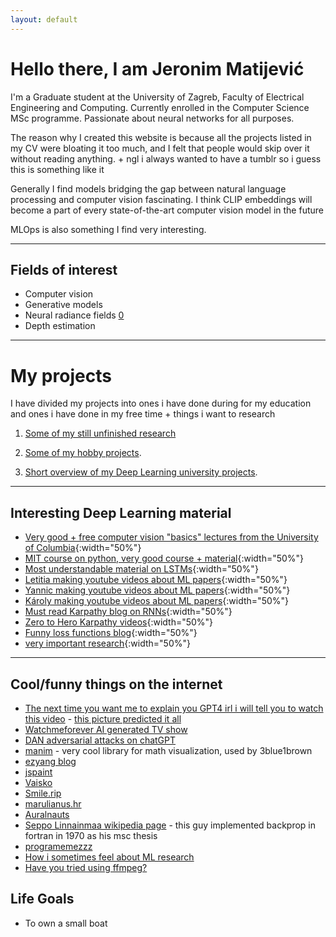 ```yaml
---
layout: default
---
```


# Hello there, I am Jeronim Matijević
I'm a Graduate student at the University of Zagreb, Faculty of Electrical Engineering and Computing. Currently enrolled in the Computer Science MSc programme. Passionate about neural networks for all purposes.

The reason why I created this website is because all the projects listed in my CV were bloating it too much, and I felt that people would skip over it without reading anything. + ngl i always wanted to have a tumblr so i guess this is something like it

Generally I find models bridging the gap between natural language processing and computer vision fascinating. I think CLIP embeddings will become a part of every state-of-the-art computer vision model in the future

MLOps is also something I find very interesting.

* * *


## Fields of interest

* Computer vision
* Generative models
* Neural radiance fields [0](https://docs.google.com/presentation/d/1oIZTKTSz7aFHnwCLi9jz3cN3LDLKccZiHjNuqeD-yYs/edit?usp=sharing)
* Depth estimation

* * *



# My projects
I have divided my projects into ones i have done during for my education and ones i have done in my free time + things i want to research

1. [Some of my still unfinished research](./research.html)

2. [Some of my hobby projects](./hobby_projects.html).

3. [Short overview of my Deep Learning university projects](./university_projects.html).



* * * 
## Interesting Deep Learning material 
- [Very good + free computer vision "basics" lectures from the University of Columbia](https://fpcv.cs.columbia.edu/){:width="50%"}
- [MIT course on python, very good course + material](https://ocw.mit.edu/courses/6-0001-introduction-to-computer-science-and-programming-in-python-fall-2016/){:width="50%"}
- [Most understandable material on LSTMs](https://colah.github.io/posts/2015-08-Understanding-LSTMs/){:width="50%"}
- [Letitia making youtube videos about ML papers](https://www.youtube.com/@AICoffeeBreak/videos){:width="50%"}
- [Yannic making youtube videos about ML papers](https://www.youtube.com/@YannicKilcher/videos){:width="50%"}
- [Károly making youtube videos about ML papers](https://www.youtube.com/@TwoMinutePapers/videos){:width="50%"}
- [Must read Karpathy blog on RNNs](https://karpathy.github.io/2015/05/21/rnn-effectiveness/){:width="50%"}
- [Zero to Hero Karpathy videos](https://karpathy.ai/zero-to-hero.html){:width="50%"}
- [Funny loss functions blog](https://lossfunctions.tumblr.com/){:width="50%"}
- [very important research](https://oneweirdkerneltrick.com/){:width="50%"}

* * *

## Cool/funny things on the internet
- [The next time you want me to explain you GPT4 irl i will tell you to watch this video](https://youtu.be/qbIk7-JPB2c)  -  [this picture predicted it all](./assets/img/addlayers.jpg)
- [Watchmeforever AI generated TV show](https://twitch.tv/watchmeforever)
- [DAN adversarial attacks on chatGPT](https://gist.github.com/coolaj86/6f4f7b30129b0251f61fa7baaa881516)
- [manim](https://www.manim.community/) - very cool library for math visualization, used by 3blue1brown
- [ezyang blog](http://blog.ezyang.com/)
- [jspaint](https://jspaint.app)
- [Vaisko](https://www.vaisko.com)
- [Smile.rip](https://smile.rip/) 
- [marulianus.hr](http://marulianus.hr)
- [Auralnauts](https://youtu.be/WSCm8yAxBr8)
- [Seppo Linnainmaa wikipedia page](https://en.wikipedia.org/wiki/Seppo_Linnainmaa) - this guy implemented backprop in fortran in 1970 as his msc thesis
- [programemezzz](https://instagram.com/programemezzz)
- [How i sometimes feel about ML research](/assets/img/mrfantastic.png)
- [Have you tried using ffmpeg?](https://youtu.be/9kaIXkImCAM)

## Life Goals
- To own a small boat

